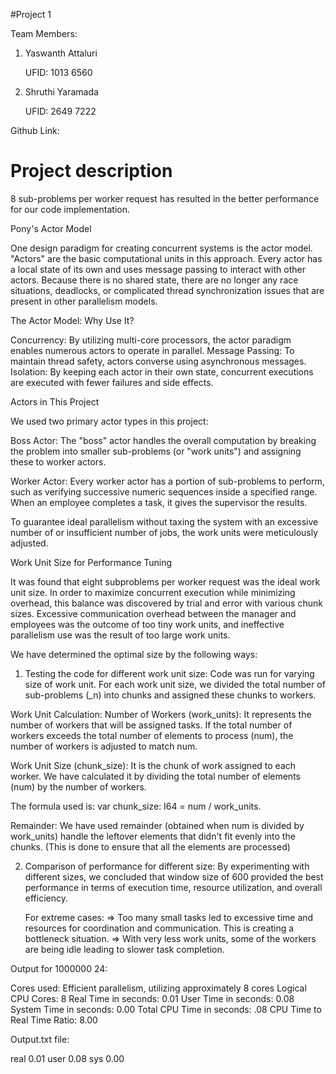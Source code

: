#Project 1 

Team Members:
1. Yaswanth Attaluri

     UFID: 1013 6560
3. Shruthi Yaramada
   
     UFID: 2649 7222

Github Link: 

# Project description

8 sub-problems per worker request has resulted in the better performance for our code implementation.


Pony's Actor Model

One design paradigm for creating concurrent systems is the actor model. "Actors" are the basic computational units in this approach. Every actor has a local state of its own and uses message passing to interact with other actors. Because there is no shared state, there are no longer any race situations, deadlocks, or complicated thread synchronization issues that are present in other parallelism models.

The Actor Model: Why Use It?

Concurrency: By utilizing multi-core processors, the actor paradigm enables numerous actors to operate in parallel.
Message Passing: To maintain thread safety, actors converse using asynchronous messages.
Isolation: By keeping each actor in their own state, concurrent executions are executed with fewer failures and side effects.

Actors in This Project

We used two primary actor types in this project:

Boss Actor: The "boss" actor handles the overall computation by breaking the problem into smaller sub-problems (or "work units") and assigning these to worker actors.

Worker Actor: Every worker actor has a portion of sub-problems to perform, such as verifying successive numeric sequences inside a specified range. When an employee completes a task, it gives the supervisor the results.

To guarantee ideal parallelism without taxing the system with an excessive number of or insufficient number of jobs, the work units were meticulously adjusted.

Work Unit Size for Performance Tuning

It was found that eight subproblems per worker request was the ideal work unit size. In order to maximize concurrent execution while minimizing overhead, this balance was discovered by trial and error with various chunk sizes. Excessive communication overhead between the manager and employees was the outcome of too tiny work units, and ineffective parallelism use was the result of too large work units.


We have determined the optimal size by the following ways:

1. Testing the code for different work unit size:
   Code was run for varying size of work unit. For each work unit size, we divided the total number of sub-problems (_n) into chunks and assigned these chunks to workers.
   
  Work Unit Calculation: Number of Workers (work_units): It represents the number of workers that will be assigned tasks. If the total number of workers exceeds the total number of elements to process (num), the number of workers is adjusted to match num.

  Work Unit Size (chunk_size): It is the chunk of work assigned to each worker. We have calculated it by dividing the total number of elements (num) by the number of workers. 
  
  The formula used is:   var chunk_size: I64 = num / work_units.

  Remainder: We have used remainder (obtained when num is divided by work_units) handle the leftover elements that didn't fit evenly into the chunks. (This is done to ensure that all the elements are processed)

2. Comparison of performance for different size:
   By experimenting with different sizes, we concluded that window size of 600 provided the best performance in terms of execution time, resource utilization, and overall efficiency.

   For extreme cases:
   => Too many small tasks led to excessive time and resources for coordination and communication. This is creating a bottleneck situation.
   => With very less work units, some of the workers are being idle leading to slower task completion.

Output for 1000000 24:


Cores used: Efficient parallelism, utilizing approximately 8 cores
Logical CPU Cores: 8
Real Time in seconds: 0.01
User Time in seconds: 0.08
System Time in seconds: 0.00
Total CPU Time in seconds: .08
CPU Time to Real Time Ratio: 8.00


Output.txt file:

real 0.01
user 0.08
sys 0.00

